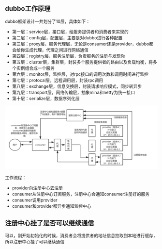## dubbo工作原理

dubbo框架设计一共划分了10层，具体如下：

- 第一层：service层，接口层，给服务提供者和消费者来实现的
- 第二层：config层，配置层，主要是对dubbo进行各种配置
- 第三层：proxy层，服务代理层，无论是consumer还是provider，dubbo都会给你生成代理，代理之间进行网络通信
- 第四层：registry层，服务注册层，负责服务的注册与发现你
- 第五层：cluster层，集群层，封装多个服务提供者的路由以及负载均衡，将多个实例组合成一个服务
- 第六层：monitor层，监控层，对rpc接口的调用次数和调用时间进行监控
- 第七层：protocal层，远程调用层，封装rpc调用
- 第八层：exchange层，信息交换层，封装请求响应模式，同步转异步
- 第九层：transport层，网络传输层，抽象mina和netty为统一接口
- 第十层：serialize层，数据序列化层

![dubbo工作原理](./image/dubbo工作原理.png)

工作流程：

- provider向注册中心去注册
- consumer从注册中心订阅服务，注册中心会通知consumer注册好的服务
- consumer调用provider
- consumer和provider都异步通知监控中心

## 注册中心挂了是否可以继续通信

可以，刚开始初始化的时候，消费者会将提供者的地址信息拉取到本地进行缓存，所以注册中心挂了可以继续通信